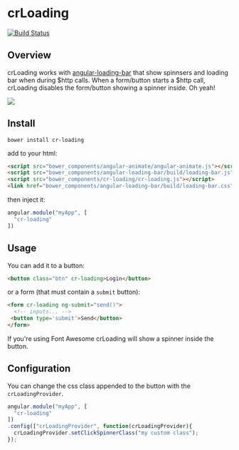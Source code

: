 # crLoading
[![Build Status](https://travis-ci.org/ngutils/cr-loading.svg)](https://travis-ci.org/ngutils/cr-loading)  

## Overview

crLoading works with [angular-loading-bar](https://github.com/chieffancypants/angular-loading-bar) that show spinnsers and loading bar when during $http calls. When a form/button starts a $http call, crLoading disables the form/button showing a spinner inside. Oh yeah!

![](http://s11.postimg.org/8ypjcppz7/crloading_2_1.gif)


## Install

```
bower install cr-loading
```
add to your html:

```html
<script src="bower_components/angular-animate/angular-animate.js"></script>
<script src="bower_components/angular-loading-bar/build/loading-bar.js"></script>
<script src="bower_components/cr-loading/cr-loading.js"></script>
<link href="bower_components/angular-loading-bar/build/loading-bar.css" rel="stylesheet"></link>
```
then inject it:

```javascript
angular.module("myApp", [
  "cr-loading"
])
```

## Usage

You can add it to a button:

```html
<button class="btn" cr-loading>Login</button>
```

or a form (that must contain a `submit` button):

```html
<form cr-loading ng-submit="send()">
  <!-- inputs... -->
 <button type='submit'>Send</button>
</form>
```

If you're using Font Awesome crLoading will show a spinner inside the button.

## Configuration

You can change the css class appended to the button with the `crLoadingProvider`.

```javascript
angular.module("myApp", [
  "cr-loading"
])
.config(["crLoadingProvider", function(crLoadingProvider){
  crLoadingProvider.setClickSpinnerClass("my custom class");
});
```
